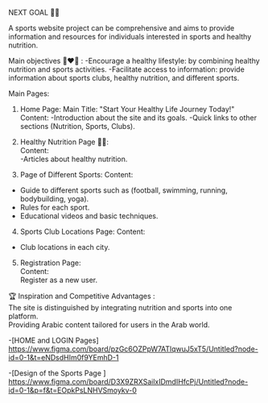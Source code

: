 NEXT GOAL 🥳🎉

A sports website project can be comprehensive and aims to provide information and resources for individuals interested in sports and healthy nutrition.

Main objectives 🚀❤️‍🔥 :
-Encourage a healthy lifestyle: by combining healthy nutrition and sports activities.
-Facilitate access to information: provide information about sports clubs, healthy nutrition, and different sports.

Main Pages:
1. Home Page:
Main Title: "Start Your Healthy Life Journey Today!"
Content:
-Introduction about the site and its goals.
-Quick links to other sections (Nutrition, Sports, Clubs).

2. Healthy Nutrition Page 🍱🍶:  
Content:  
-Articles about healthy nutrition.

3. Page of Different Sports:
Content:
- Guide to different sports such as (football, swimming, running, bodybuilding, yoga).
- Rules for each sport.
- Educational videos and basic techniques.

4. Sports Club Locations Page:
Content:
- Club locations in each city.

5. Registration Page:  
Content:  
Register as a new user.




🏆 Inspiration and Competitive Advantages :  
The site is distinguished by integrating nutrition and sports into one platform.  
Providing Arabic content tailored for users in the Arab world.

-[HOME and LOGIN Pages]
https://www.figma.com/board/pzGc6OZPpW7ATlqwuJ5xT5/Untitled?node-id=0-1&t=eNDsdHIm0f9YEmhD-1

-[Design of the Sports Page ]
https://www.figma.com/board/D3X9ZRXSailxIDmdIHfcPj/Untitled?node-id=0-1&p=f&t=EOpkPsLNHVSmoykv-0
